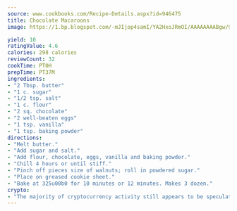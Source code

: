 ```yaml
---
source: www.cookbooks.com/Recipe-Details.aspx?id=946475
title: Chocolate Macaroons
image: https://1.bp.blogspot.com/-mJIjop4samI/YA2HxoJRmOI/AAAAAAAABgw/9Q6cN5purxQQ0M3111-VxRXtHYk4x987wCLcBGAsYHQ/s320/19.png

yield: 10
ratingValue: 4.6
calories: 298 calories
reviewCount: 32
cookTime: PT0H
prepTime: PT37M
ingredients:
- "2 Tbsp. butter"
- "1 c. sugar"
- "1/2 tsp. salt"
- "1 c. flour"
- "2 sq. chocolate"
- "2 well-beaten eggs"
- "1 tsp. vanilla"
- "1 tsp. baking powder"
directions:
- "Melt butter."
- "Add sugar and salt."
- "Add flour, chocolate, eggs, vanilla and baking powder."
- "Chill 4 hours or until stiff."
- "Pinch off pieces size of walnuts; roll in powdered sugar."
- "Place on greased cookie sheet."
- "Bake at 325u00b0 for 10 minutes or 12 minutes. Makes 3 dozen."
crypto:
- "The majority of cryptocurrency activity still appears to be speculative."
---
```

